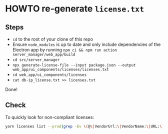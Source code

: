 # HOWTO re-generate `license.txt`

## Steps

- `cd` to the root of your clone of this repo
- Ensure `node_modules` is up to date and only include dependencies of the Electron app by running `npm ci && npm run action server_manager/web_app/build`
- `cd src/server_manager`
- `npx generate-license-file --input package.json --output web_app/ui_components/licenses/licenses.txt`
- `cd web_app/ui_components/licenses`
- `cat db-ip_license.txt >> licenses.txt`

Done!

## Check

To quickly look for non-compliant licenses:

```bash
yarn licenses list --prod|grep -Ev \(@\|VendorUrl:\|VendorName:\|URL:\)
```
